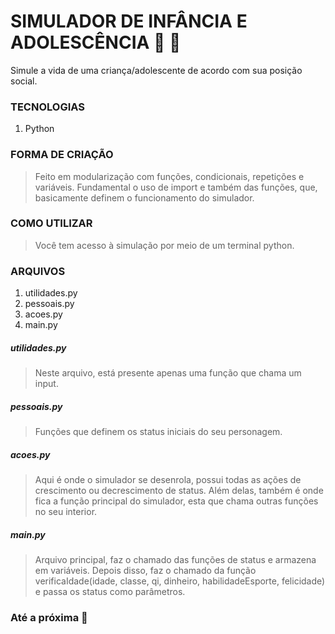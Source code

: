 # SIMULADOR DE INFÂNCIA E ADOLESCÊNCIA :boy: :girl:

Simule a vida de uma criança/adolescente de acordo com sua posição social. 

### TECNOLOGIAS

1. Python

### FORMA DE CRIAÇÃO

> Feito em modularização com funções, condicionais, repetições e variáveis. Fundamental o uso de import e também das funções, que, basicamente definem o funcionamento do simulador.

### COMO UTILIZAR

> Você tem acesso à simulação por meio de um terminal python.

### ARQUIVOS

1. utilidades.py
2. pessoais.py
3. acoes.py
4. main.py

##### utilidades.py

> Neste arquivo, está presente apenas uma função que chama um input.

##### pessoais.py

> Funções que definem os status iniciais do seu personagem.

##### acoes.py

> Aqui é onde o simulador se desenrola, possui todas as ações de crescimento ou decrescimento de status. Além delas, também é onde fica a função principal do simulador, esta que chama outras funções no seu interior.

##### main.py

> Arquivo principal, faz o chamado das funções de status e armazena em variáveis. Depois disso, faz o chamado da função verificaIdade(idade, classe, qi, dinheiro, habilidadeEsporte, felicidade) e passa os status como parâmetros.

### Até a próxima :wolf:
